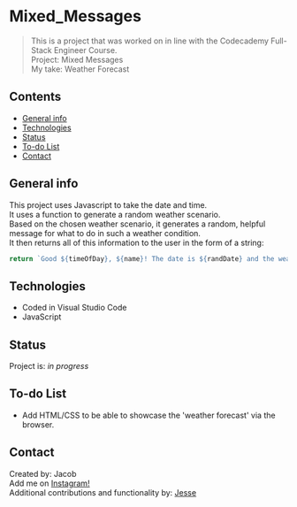 # Mixed_Messages
> This is a project that was worked on in line with the Codecademy Full-Stack Engineer Course.  <br/>
> Project: Mixed Messages  <br/>
> My take: Weather Forecast

## Contents
* [General info](#general-info)
* [Technologies](#technologies)
* [Status](#status)
* [To-do List](#to-do-list)
* [Contact](#contact)

## General info
This project uses Javascript to take the date and time.  <br/>
It uses a function to generate a random weather scenario.  <br/>
Based on the chosen weather scenario, it generates a random, helpful message for what to do in such a weather condition.  <br/>
It then returns all of this information to the user in the form of a string:  <br/>
```JavaScript
return `Good ${timeOfDay}, ${name}! The date is ${randDate} and the weather for today is predicted to be ${randWeather}. ${randWeatherMsg}`;
```
## Technologies
* Coded in Visual Studio Code
* JavaScript

## Status
Project is: _in progress_

## To-do List
* Add HTML/CSS to be able to showcase the 'weather forecast' via the browser. 

## Contact
Created by: Jacob  <br/>
Add me on [Instagram!](https://www.instagram.com/jacobtinston_04/)  <br/>
Additional contributions and functionality by: [Jesse](https://github.com/jscheinbart)
